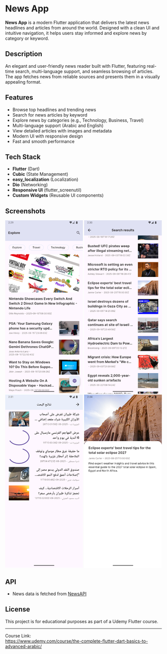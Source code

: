 # News App

**News App** is a modern Flutter application that delivers the latest news headlines and articles from around the world. Designed with a clean UI and intuitive navigation, it helps users stay informed and explore news by category or keyword.

## Description

An elegant and user-friendly news reader built with Flutter, featuring real-time search, multi-language support, and seamless browsing of articles. The app fetches news from reliable sources and presents them in a visually appealing format.

## Features

- Browse top headlines and trending news
- Search for news articles by keyword
- Explore news by categories (e.g., Technology, Business, Travel)
- Multi-language support (Arabic and English)
- View detailed articles with images and metadata
- Modern UI with responsive design
- Fast and smooth performance

## Tech Stack

- **Flutter** (Dart)
- **Cubic** (State Management)
- **easy_localization** (Localization)
- **Dio** (Networking)
- **Responsive UI** (flutter_screenutil)
- **Custom Widgets** (Reusable UI components)

## Screenshots

<!-- markdownlint-disable MD033 -->
<p align="center">
  <img src="assets\app_images\1.png" width="250" alt="image"/>
  <img src="assets\app_images\2.png" width="250" alt="image"/>
  <img src="assets\app_images\3.png" width="250" alt="image"/>
  <img src="assets\app_images\4.png" width="250" alt="image"/>
</p>

## API

- News data is fetched from [NewsAPI](https://newsapi.org/)

## License

This project is for educational purposes as part of a Udemy Flutter course.

---

Course Link:  
<https://www.udemy.com/course/the-complete-flutter-dart-basics-to-advanced-arabic/>
